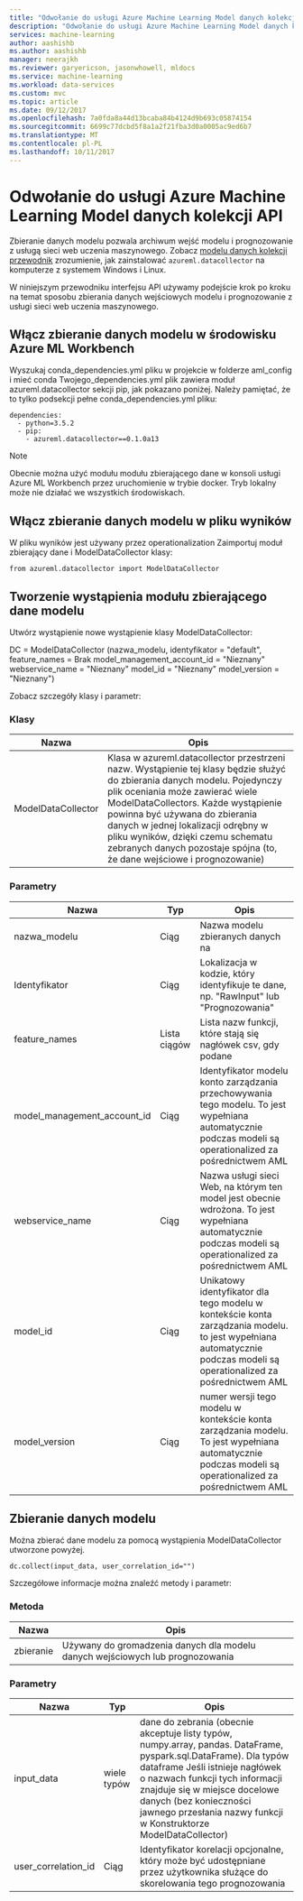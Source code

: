 ```yaml
---
title: "Odwołanie do usługi Azure Machine Learning Model danych kolekcji API | Dokumentacja firmy Microsoft"
description: "Odwołanie do usługi Azure Machine Learning Model danych kolekcji API."
services: machine-learning
author: aashishb
ms.author: aashishb
manager: neerajkh
ms.reviewer: garyericson, jasonwhowell, mldocs
ms.service: machine-learning
ms.workload: data-services
ms.custom: mvc
ms.topic: article
ms.date: 09/12/2017
ms.openlocfilehash: 7a0fda8a44d13bcaba84b4124d9b693c05874154
ms.sourcegitcommit: 6699c77dcbd5f8a1a2f21fba3d0a0005ac9ed6b7
ms.translationtype: MT
ms.contentlocale: pl-PL
ms.lasthandoff: 10/11/2017
---
```

# <a name="azure-machine-learning-model-data-collection-api-reference"></a>Odwołanie do usługi Azure Machine Learning Model danych kolekcji API

Zbieranie danych modelu pozwala archiwum wejść modelu i prognozowanie z usługą sieci web uczenia maszynowego. Zobacz [modelu danych kolekcji przewodnik](how-to-use-model-data-collection.md) zrozumienie, jak zainstalować `azureml.datacollector` na komputerze z systemem Windows i Linux.

W niniejszym przewodniku interfejsu API używamy podejście krok po kroku na temat sposobu zbierania danych wejściowych modelu i prognozowanie z usługi sieci web uczenia maszynowego.

## <a name="enable-model-data-collection-in-azure-ml-workbench-environment"></a>Włącz zbieranie danych modelu w środowisku Azure ML Workbench

 Wyszukaj conda\_dependencies.yml pliku w projekcie w folderze aml_config i mieć conda Twojego\_dependencies.yml plik zawiera moduł azureml.datacollector sekcji pip, jak pokazano poniżej. Należy pamiętać, że to tylko podsekcji pełne conda\_dependencies.yml pliku:

    dependencies:
      - python=3.5.2
      - pip:
        - azureml.datacollector==0.1.0a13

>[!NOTE] 
>Obecnie można użyć modułu modułu zbierającego dane w konsoli usługi Azure ML Workbench przez uruchomienie w trybie docker. Tryb lokalny może nie działać we wszystkich środowiskach.




## <a name="enable-model-data-collection-in-the-scoring-file"></a>Włącz zbieranie danych modelu w pliku wyników

W pliku wyników jest używany przez operationalization Zaimportuj moduł zbierający dane i ModelDataCollector klasy:

    from azureml.datacollector import ModelDataCollector


## <a name="model-data-collector-instantiation"></a>Tworzenie wystąpienia modułu zbierającego dane modelu
Utwórz wystąpienie nowe wystąpienie klasy ModelDataCollector:

DC = ModelDataCollector (nazwa_modelu, identyfikator = "default", feature_names = Brak model_management_account_id = "Nieznany" webservice_name = "Nieznany" model_id = "Nieznany" model_version = "Nieznany")

Zobacz szczegóły klasy i parametr:

### <a name="class"></a>Klasy
| Nazwa | Opis |
|--------------------|--------------------|
| ModelDataCollector | Klasa w azureml.datacollector przestrzeni nazw. Wystąpienie tej klasy będzie służyć do zbierania danych modelu. Pojedynczy plik oceniania może zawierać wiele ModelDataCollectors. Każde wystąpienie powinna być używana do zbierania danych w jednej lokalizacji odrębny w pliku wyników, dzięki czemu schematu zebranych danych pozostaje spójna (to, że dane wejściowe i prognozowanie)|


### <a name="parameters"></a>Parametry

| Nazwa | Typ | Opis |
|-------------|------------|-------------------------|
| nazwa_modelu | Ciąg | Nazwa modelu zbieranych danych na |
| Identyfikator | Ciąg | Lokalizacja w kodzie, który identyfikuje te dane, np. "RawInput" lub "Prognozowania" |
| feature_names | Lista ciągów | Lista nazw funkcji, które stają się nagłówek csv, gdy podane |
| model_management_account_id | Ciąg | Identyfikator modelu konto zarządzania przechowywania tego modelu. To jest wypełniana automatycznie podczas modeli są operationalized za pośrednictwem AML |
| webservice_name | Ciąg | Nazwa usługi sieci Web, na którym ten model jest obecnie wdrożona. To jest wypełniana automatycznie podczas modeli są operationalized za pośrednictwem AML |
| model_id | Ciąg | Unikatowy identyfikator dla tego modelu w kontekście konta zarządzania modelu. to jest wypełniana automatycznie podczas modeli są operationalized za pośrednictwem AML |
| model_version | Ciąg | numer wersji tego modelu w kontekście konta zarządzania modelu. To jest wypełniana automatycznie podczas modeli są operationalized za pośrednictwem AML |



 

## <a name="collecting-the-model-data"></a>Zbieranie danych modelu

Można zbierać dane modelu za pomocą wystąpienia ModelDataCollector utworzone powyżej.

    dc.collect(input_data, user_correlation_id="")

Szczegółowe informacje można znaleźć metody i parametr:

### <a name="method"></a>Metoda
| Nazwa | Opis |
|--------------------|--------------------|
| zbieranie | Używany do gromadzenia danych dla modelu danych wejściowych lub prognozowania|


### <a name="parameters"></a>Parametry

| Nazwa | Typ | Opis |
|-------------|------------|-------------------------|
| input_data | wiele typów | dane do zebrania (obecnie akceptuje listy typów, numpy.array, pandas. DataFrame, pyspark.sql.DataFrame). Dla typów dataframe Jeśli istnieje nagłówek o nazwach funkcji tych informacji znajduje się w miejsce docelowe danych (bez konieczności jawnego przesłania nazwy funkcji w Konstruktorze ModelDataCollector) |
| user_correlation_id | Ciąg | Identyfikator korelacji opcjonalne, który może być udostępniane przez użytkownika służące do skorelowania tego prognozowania |

